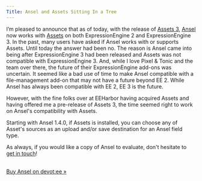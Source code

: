 ```yaml
---
Title: Ansel and Assets Sitting In a Tree
---
```


I’m pleased to announce that as of today, with the release of [Assets 3](https://eeharbor.com/blog/assets-3), [Ansel](/software/ansel-ee) now works with [Assets](https://eeharbor.com/assets) on both ExpressionEngine 2 and ExpressionEngine 3. In the past, many users have asked if Ansel works with or supports Assets. Until today the answer had been no. The reason is Ansel came into being after ExpressionEngine 3 had been released and Assets was not compatible with ExpressionEngine 3. And, while I love Pixel & Tonic and the team over there, the future of their ExpressionEngine add-ons was uncertain. It seemed like a bad use of time to make Ansel compatible with a file-management add-on that may not have a future beyond EE 2. While Ansel has always been compatible with EE 2, EE 3 is the future.

However, with the fine folks over at EEHarbor having acquired Assets and having offered me a pre-release of Assets 3, the time seemed right to work on Ansel's compatibility with Assets.

Starting with Ansel 1.4.0, if Assets is installed, you can choose any of Asset's sources as an upload and/or save destination for an Ansel field type.

As always, if you would like a copy of Ansel to evaluate, don't hesitate to [get in touch](/contact)!
<br><br>
<p><div class="centered"><a href="https://devot-ee.com/add-ons/ansel" class="button button--rounded button--rounded--hollow">Buy Ansel on devot:ee »</a></div></p>
